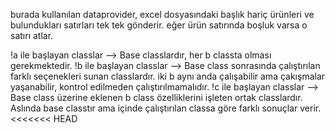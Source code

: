 burada kullanılan dataprovider, excel dosyasındaki başlık hariç ürünleri ve bulundukları satırları
tek tek gönderir. eğer ürün satırında boşluk varsa o satırı atlar.



!a ile başlayan classlar --> Base classlardır, her b classta olması gerekmektedir.
!b ile başlayan classlar --> Base class sonrasında çalıştırılan farklı seçenekleri sunan classlardır.
iki b aynı anda çalışabilir ama çakışmalar yaşanabilir, kontrol edilmeden çalıştırılmamalıdır.
!c ile başlayan classlar --> Base class üzerine eklenen b class özelliklerini işleten ortak classlardır. 
Aslında base classtır ama içinde çalıştırılan classa göre farklı sonuçlar verir.
<<<<<<< HEAD


